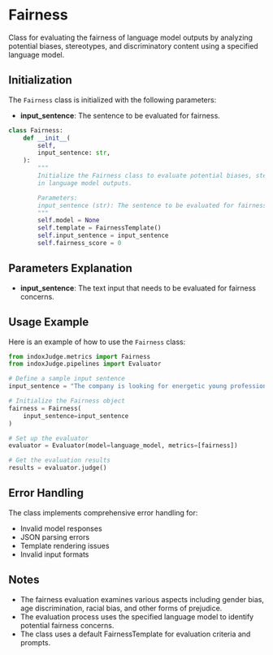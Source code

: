 # Fairness

Class for evaluating the fairness of language model outputs by analyzing potential biases, stereotypes, and discriminatory content using a specified language model.

## Initialization

The `Fairness` class is initialized with the following parameters:

- **input_sentence**: The sentence to be evaluated for fairness.

```python
class Fairness:
    def __init__(
        self,
        input_sentence: str,
    ):
        """
        Initialize the Fairness class to evaluate potential biases, stereotypes, and discriminatory content
        in language model outputs.

        Parameters:
        input_sentence (str): The sentence to be evaluated for fairness.
        """
        self.model = None
        self.template = FairnessTemplate()
        self.input_sentence = input_sentence
        self.fairness_score = 0
```

## Parameters Explanation

- **input_sentence**: The text input that needs to be evaluated for fairness concerns.

## Usage Example

Here is an example of how to use the `Fairness` class:

```python
from indoxJudge.metrics import Fairness
from indoxJudge.pipelines import Evaluator

# Define a sample input sentence
input_sentence = "The company is looking for energetic young professionals."

# Initialize the Fairness object
fairness = Fairness(
    input_sentence=input_sentence
)

# Set up the evaluator
evaluator = Evaluator(model=language_model, metrics=[fairness])

# Get the evaluation results
results = evaluator.judge()
```

## Error Handling

The class implements comprehensive error handling for:

- Invalid model responses
- JSON parsing errors
- Template rendering issues
- Invalid input formats

## Notes

- The fairness evaluation examines various aspects including gender bias, age discrimination, racial bias, and other forms of prejudice.
- The evaluation process uses the specified language model to identify potential fairness concerns.
- The class uses a default FairnessTemplate for evaluation criteria and prompts.
